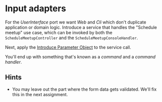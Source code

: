 # Input adapters

For the *UserInterface* port we want *Web* and *Cli* which don't duplicate application or domain logic. Introduce a service that handles the "Schedule meetup" use case, which can be invoked by both the `ScheduleMeetupController` and the `ScheduleMeetupConsoleHandler`.

Next, apply the [Introduce Parameter Object](http://refactoring.com/catalog/introduceParameterObject.html) to the service call.

You'll end up with something that's known as a *command* and a *command handler*.

## Hints

- You may leave out the part where the form data gets validated. We'll fix this in the next assignment.
